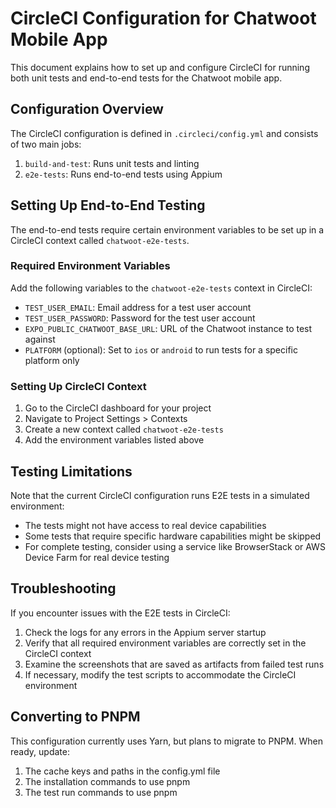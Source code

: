 # CircleCI Configuration for Chatwoot Mobile App

This document explains how to set up and configure CircleCI for running both unit tests and end-to-end tests for the Chatwoot mobile app.

## Configuration Overview

The CircleCI configuration is defined in `.circleci/config.yml` and consists of two main jobs:

1. `build-and-test`: Runs unit tests and linting
2. `e2e-tests`: Runs end-to-end tests using Appium

## Setting Up End-to-End Testing

The end-to-end tests require certain environment variables to be set up in a CircleCI context called `chatwoot-e2e-tests`.

### Required Environment Variables

Add the following variables to the `chatwoot-e2e-tests` context in CircleCI:

- `TEST_USER_EMAIL`: Email address for a test user account
- `TEST_USER_PASSWORD`: Password for the test user account
- `EXPO_PUBLIC_CHATWOOT_BASE_URL`: URL of the Chatwoot instance to test against
- `PLATFORM` (optional): Set to `ios` or `android` to run tests for a specific platform only

### Setting Up CircleCI Context

1. Go to the CircleCI dashboard for your project
2. Navigate to Project Settings > Contexts
3. Create a new context called `chatwoot-e2e-tests`
4. Add the environment variables listed above

## Testing Limitations

Note that the current CircleCI configuration runs E2E tests in a simulated environment:

- The tests might not have access to real device capabilities
- Some tests that require specific hardware capabilities might be skipped
- For complete testing, consider using a service like BrowserStack or AWS Device Farm for real device testing

## Troubleshooting

If you encounter issues with the E2E tests in CircleCI:

1. Check the logs for any errors in the Appium server startup
2. Verify that all required environment variables are correctly set in the CircleCI context
3. Examine the screenshots that are saved as artifacts from failed test runs
4. If necessary, modify the test scripts to accommodate the CircleCI environment

## Converting to PNPM

This configuration currently uses Yarn, but plans to migrate to PNPM. When ready, update:

1. The cache keys and paths in the config.yml file
2. The installation commands to use pnpm
3. The test run commands to use pnpm